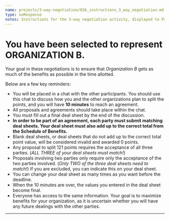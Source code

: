 ```yaml
---
name: projects/3-way-negotiation/01b_instructions_3_way_negotiation.md
type: noResponse
notes: Instructions for the 3-way negotiation activity, displayed to Participants assigned to Organization B.
---
```


# You have been selected to represent **ORGANIZATION B**.

Your goal in these negotiations is to ensure that *Organization B* gets as much of the benefits as possible in the time allotted.

Below are a few key reminders:

- You will be placed in a chat with the other participants. You should use this chat to discuss how you and the other organizations plan to split the points, and you will have **10 minutes** to reach an agreement.
- All proposals and agreements should take place within the chat. 
- You must fill out a final deal sheet by the end of the discussion.
- **In order to be part of an agreement, each party must submit matching deal sheets. Your deal sheet must also add up to the correct total from the Schedule of Benefits.**
- Blank deal sheets, or deal sheets that do not add up to the correct total point value, will be considered invalid and awarded 0 points.
- Any proposal to split 121 points requires the acceptance of all three parties. (*ALL THREE of your deal sheets must match!*)
- Proposals involving two parties only require only the acceptance of the two parties involved. (*Only TWO of the three deal sheets need to match!*) If you are excluded, you can indicate this on your deal sheet.
- You can change your deal sheet as many times as you want before the deadline.
- When the 10 minutes are over, the values you entered in the deal sheet become final.
- Everyone has access to the same information. Your goal is to maximize benefits for your organization, as it is uncertain whether you will have any future dealings with the other parties.

---
